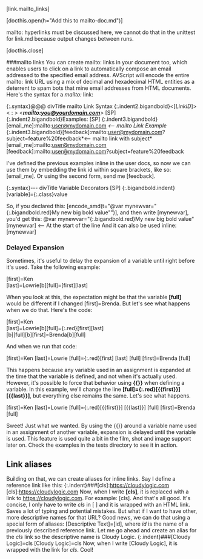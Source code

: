 [link.mailto_links]

[docthis.open(h="Add this to mailto-doc.md")]

mailto: hyperlinks must be discussed here, we cannot do that in the unittest for link.md because output changes between runs.


[docthis.close]





###mailto links
You can create mailto: links in your document too, which enables users to click on a link to automatically compose an email addressed to the specified email address. AVScript will encode the entire mailto: link URL using a mix of decimal and hexadecimal HTML entities as a deterrent to spam bots that mine email addresses from HTML documents. Here's the syntax for a *mailto:* link:
 
{:.syntax}@@@ divTitle mailto Link Syntax
    {:.indent2.bigandbold}&lt;&#91;*LinkID*&#93;&gt; &lt; : &gt; &lt;***mailto:you@yourdomain.com***&gt;
    [SP]
    {:.indent2.bigandbold}Examples:
    [SP]
    {:.indent3.bigandbold}&#91;email_me&#93;:mailto:user@mydomain.com *&lt;-- mailto Link Example*
    {:.indent3.bigandbold}&#91;feedback&#93;:mailto:user@mydomain.com?subject=feature%20feedback*&lt;-- mailto link with subject*
[email_me]:mailto:user@mydomain.com
[feedback]:mailto:user@mydomain.com?subject=feature%20feedback

I've defined the previous examples inline in the user docs, so now we can use them by embedding the link id within square brackets, like so: [email_me]. Or using the second form, send me [feedback].

{:.syntax}--- divTitle Variable Decorators
    [SP]
    {:.bigandbold.indent}&#91;variable]={:.class}value

So, if you declared this: [encode_smd(t="@var mynewvar=\"{:.bigandbold.red}My new big bold value\"")], and then write &#91;mynewvar], you'd get this:
@var mynewvar="{:.bigandbold.red}My new big bold value"
[mynewvar] &lt;-- At the start of the line
And it can also be used inline: [mynewvar]

### Delayed Expansion

Sometimes, it's useful to delay the expansion of a variable until right before it's used. Take the following example:

&#91;first]=Ken<br />&#91;last]=Lowrie[b]&#91;full]=&#91;first]&#91;last]

When you look at this, the expectation might be that the variable **&#91;full]** would be different if I changed &#91;first]=Brenda. But let's see what happens when we do that. Here's the code:

&#91;first]=Ken<br />&#91;last]=Lowrie[b]&#91;full]={:.red}&#91;first]&#91;last] \
[b]&#91;full][b]&#91;first]=Brenda[b]&#91;full]

And when we run that code:

[first]=Ken
[last]=Lowrie
[full]={:.red}[first] [last]
[full]
[first]=Brenda
[full]

This happens because any variable used in an assignment is expanded at the time that the variable is defined, and not when it's actually used. However, it's possible to force that behavior using **{{}}** when defining a variable. In this example, we'll change the line **&#91;full]={:.red}[{{first}}] [{{last}}]**, but everything else remains the same. Let's see what happens.

[first]=Ken
[last]=Lowrie
[full]={:.red}[{{first}}] [{{last}}]
[full]
[first]=Brenda
[full]

Sweet! Just what we wanted. By using the {{}} around a variable name used in an assignment of another variable, expansion is delayed until the variable is used. This feature is used quite a bit in the film, shot and image support later on. Check the examples in the tests directory to see it in action.

## Link aliases

Building on that, we can create aliases for inline links. Say I define a reference link like this: 
{:.indent}###&#91;cls]:https://cloudylogic.com
[cls]:https://cloudylogic.com
Now, when I write **&#91;cls]**, it is replaced with a link to https://cloudylogic.com. For example: [cls].
And that's all good. It's concise, I only have to write *cls* in [ ] and it is wrapped with an HTML link. Saves a lot of typing and potential mistakes. But what if I want to have other, more descriptive names for that URL? Good news, we can do that using a special form of aliases: [Descriptive Text]=[id], where *id* is the name of a previously described reference link. Let me go ahead and create an alias for the *cls* link so the descriptive name is Cloudy Logic.
{:.indent}###&#91;Cloudy Logic]=cls
[Cloudy Logic]=cls
Now, when I write [Cloudy Logic], it is wrapped with the link for *cls*. Cool!
